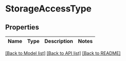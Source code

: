 # StorageAccessType

## Properties
Name | Type | Description | Notes
------------ | ------------- | ------------- | -------------

[[Back to Model list]](../../README.md#documentation-of-the-models) [[Back to API list]](../../README.md#documentation) [[Back to README]](../../README.md)


